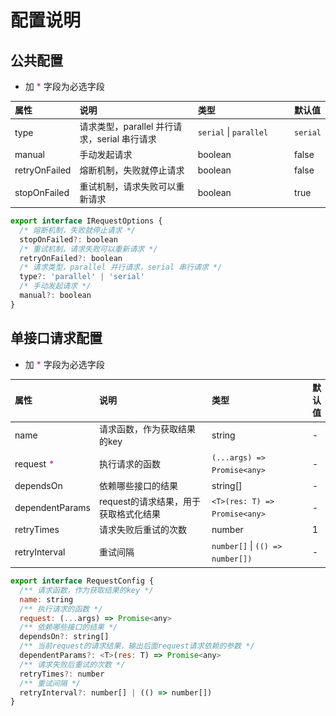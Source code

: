 # 配置说明

## 公共配置
- 加 <span class="required">*</span> 字段为必选字段

| 属性 | 说明 | 类型 | 默认值 |
|  :-  | :-  | :- | :-  |
| type  | 请求类型，parallel 并行请求，serial 串行请求 | `serial` \| `parallel` | `serial`  |
| manual  | 手动发起请求 |   boolean   | false |
| retryOnFailed  | 熔断机制，失败就停止请求 |   boolean   | false |
| stopOnFailed  | 重试机制，请求失败可以重新请求 |   boolean   | true |

```js
export interface IRequestOptions {
  /* 熔断机制，失败就停止请求 */
  stopOnFailed?: boolean
  /* 重试机制，请求失败可以重新请求 */
  retryOnFailed?: boolean
  /* 请求类型，parallel 并行请求，serial 串行请求 */
  type?: 'parallel' | 'serial'
  /* 手动发起请求 */
  manual?: boolean
}
```

## 单接口请求配置
- 加 <span class="required">*</span> 字段为必选字段

| 属性 | 说明 | 类型 | 默认值 |
|  :-  | :-  | :- | :-  |
| name  | 请求函数，作为获取结果的key | string | -  |
| request <span class="required">*</span>  | 执行请求的函数 |   `(...args) => Promise<any>`   | - |
| dependsOn  | 依赖哪些接口的结果 |   string[]   | - |
| dependentParams  | request的请求结果，用于获取格式化结果 |   `<T>(res: T) => Promise<any>`   | - |
| retryTimes  | 请求失败后重试的次数 |   number   | 1 |
| retryInterval  | 重试间隔 |   `number[]` \| `(() => number[])`   | - |

```js
export interface RequestConfig {
  /** 请求函数，作为获取结果的key */
  name: string
  /** 执行请求的函数 */
  request: (...args) => Promise<any>
  /** 依赖哪些接口的结果 */
  dependsOn?: string[]
  /** 当前request的请求结果，输出后面request请求依赖的参数 */
  dependentParams?: <T>(res: T) => Promise<any>
  /** 请求失败后重试的次数 */
  retryTimes?: number
  /** 重试间隔 */
  retryInterval?: number[] | (() => number[])
}
```

<style>

table {
    font-size: 14px;
    line-height: 20px;
}

.vp-doc table td:nth-of-type(3), .required {
    color: #c41d7f;
}

.vp-doc table code {
    margin: 0 1px;
    padding: 0.2em 0.4em;
    font-size: .9em;
    color: #c41d7f;
    background: #f2f4f5;
    border: 1px solid rgba(0,0,0,.06);
    border-radius: 3px;
}

table th:nth-of-type(2) {
    width: 200pt;
}
table th:nth-of-type(3) {
    width: 150pt;
}
</style>